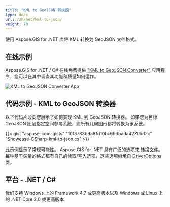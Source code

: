 ```yaml
---
title: "KML to GeoJSON 转换器"
type: docs
url: /zh/net/kml-to-json/
weight: 70
---
```


使用 Aspose.GIS for .NET 库将 KML 转换为 GeoJSON 文件格式。

## **在线示例**

Aspose.GIS for .NET / C# 在线免费提供 ["KML to GeoJSON Converter"](https://products.aspose.app/gis/conversion/kml-to-json) 应用程序，您可以在其中调查其功能和质量如何运作。

![KML to GeoJSON Converter App](conversion.png)

## **代码示例 - KML to GeoJSON 转换器**

以下代码片段向您展示了如何实现 KML 到 GeoJSON 转换器。 如果您为目标 GeoJSON 图层指定空间参考系统，则所有几何图形都将转换为该系统。 

{{< gist "aspose-com-gists" "10f3783b9581d10bc69dbada42705d2c" "Showcase-CSharp-kml-to-json.cs" >}}

此示例显示了常规可能性。 Aspose.GIS for .NET 具有广泛的选项来 [转换文件](https://docs.aspose.com/gis/net/vector-layers/)。 每种基于矢量的格式都有自己的读取/写入选项，这些选项继承自 [DriverOptions](https://reference.aspose.com/gis/net/aspose.gis/driveroptions) 类。

## **平台 - .NET / C#**

我们支持 Windows 上的 Framework 4.7 或更高版本以及 Windows 或 Linux 上的 .NET Core 2.0 或更高版本
